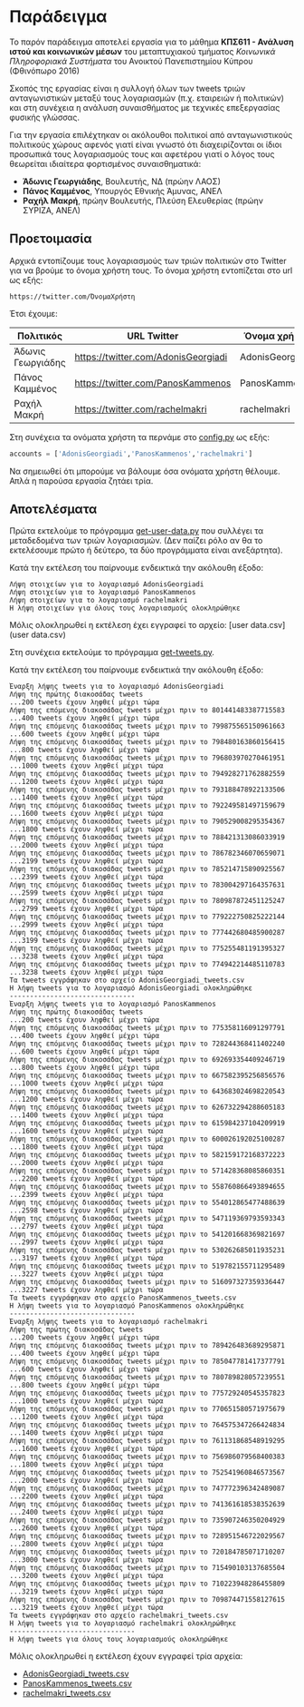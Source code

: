 # Παράδειγμα

Το παρόν παράδειγμα αποτελεί εργασία για το μάθημα **ΚΠΣ611 - Ανάλυση ιστού και κοινωνικών μέσων** 
του μεταπτυχιακού τμήματος *Κοινωνικά Πληροφοριακά Συστήματα* του Ανοικτού Πανεπιστημίου Κύπρου
(Φθινόπωρο 2016)

Σκοπός της εργασίας είναι η συλλογή όλων των tweets τριών ανταγωνιστικών 
μεταξύ τους λογαριασμών (π.χ. εταιρειών ή  πολιτικών) και στη συνέχεια 
η ανάλυση συναισθήματος με τεχνικές επεξεργασίας φυσικής γλώσσας. 

Για την εργασία επιλέχτηκαν οι ακόλουθοι πολιτικοί από ανταγωνιστικούς πολιτικούς χώρους 
αφενός γιατί είναι γνωστό ότι διαχειρίζονται οι ίδιοι προσωπικά τους λογαριασμούς τους 
και αφετέρου γιατί ο λόγος τους θεωρείται ιδιαίτερα φορτισμένος συναισθηματικά:
* **Άδωνις Γεωργιάδης**, Βουλευτής, ΝΔ (πρώην ΛΑΟΣ)
* **Πάνος Καμμένος**, Υπουργός Εθνικής Άμυνας, ΑΝΕΛ
* **Ραχήλ Μακρή**, πρώην Βουλευτής, Πλεύση Ελευθερίας (πρώην ΣΥΡΙΖΑ, ΑΝΕΛ)

## Προετοιμασία

Αρχικά εντοπίζουμε τους λογαριασμούς των τριών πολιτικών στο Twitter για να βρούμε το όνομα χρήστη τους.
Το όνομα χρήστη εντοπίζεται στο url ως εξής:
```
https://twitter.com/ΌνομαΧρήστη
```

Έτσι έχουμε:

| Πολιτικός         | URL Twitter                         | Όνομα χρήστη    |
| ----------------- | ----------------------------------- | --------------- |
| Άδωνις Γεωργιάδης | https://twitter.com/AdonisGeorgiadi | AdonisGeorgiadi |
| Πάνος Καμμένος    | https://twitter.com/PanosKammenos   | PanosKammenos   |
| Ραχήλ Μακρή       | https://twitter.com/rachelmakri     | rachelmakri     |

Στη συνέχεια τα ονόματα χρήστη τα περνάμε στο [config.py](../config.py) ως εξής:

```python
accounts = ['AdonisGeorgiadi','PanosKammenos','rachelmakri']
```

Να σημειωθεί ότι μπορούμε να βάλουμε όσα ονόματα χρήστη θέλουμε. Απλά η παρούσα εργασία
ζητάει τρία.

## Αποτελέσματα

Πρώτα εκτελούμε το πρόγραμμα [get-user-data.py](../get-user-data.py) που
συλλέγει τα μεταδεδομένα των τριών λογαριασμών. (Δεν παίζει ρόλο αν θα το
εκτελέσουμε πρώτο ή δεύτερο, τα δύο προγράμματα είναι ανεξάρτητα).

Κατά την εκτέλεση του παίρνουμε ενδεικτικά την ακόλουθη έξοδο:                                                
```
Λήψη στοιχείων για το λογαριασμό AdonisGeorgiadi
Λήψη στοιχείων για το λογαριασμό PanosKammenos
Λήψη στοιχείων για το λογαριασμό rachelmakri
Η λήψη στοιχείων για όλους τους λογαριασμούς ολοκληρώθηκε
```
Μόλις ολοκληρωθεί η εκτέλεση έχει εγγραφεί το αρχείο: [user data.csv](user data.csv)

Στη συνέχεια εκτελούμε το πρόγραμμα [get-tweets.py](../get-tweets.py).

Κατά την εκτέλεση του παίρνουμε ενδεικτικά την ακόλουθη έξοδο:
```
Έναρξη λήψης tweets για το λογαριασμό AdonisGeorgiadi
Λήψη της πρώτης διακοσάδας tweets
...200 tweets έχουν ληφθεί μέχρι τώρα
Λήψη της επόμενης διακοσάδας tweets μέχρι πριν το 801441483387715583
...400 tweets έχουν ληφθεί μέχρι τώρα
Λήψη της επόμενης διακοσάδας tweets μέχρι πριν το 799875565150961663
...600 tweets έχουν ληφθεί μέχρι τώρα
Λήψη της επόμενης διακοσάδας tweets μέχρι πριν το 798480163860156415
...800 tweets έχουν ληφθεί μέχρι τώρα
Λήψη της επόμενης διακοσάδας tweets μέχρι πριν το 796803970270461951
...1000 tweets έχουν ληφθεί μέχρι τώρα
Λήψη της επόμενης διακοσάδας tweets μέχρι πριν το 794928271762882559
...1200 tweets έχουν ληφθεί μέχρι τώρα
Λήψη της επόμενης διακοσάδας tweets μέχρι πριν το 793188478922133506
...1400 tweets έχουν ληφθεί μέχρι τώρα
Λήψη της επόμενης διακοσάδας tweets μέχρι πριν το 792249581497159679
...1600 tweets έχουν ληφθεί μέχρι τώρα
Λήψη της επόμενης διακοσάδας tweets μέχρι πριν το 790529008295354367
...1800 tweets έχουν ληφθεί μέχρι τώρα
Λήψη της επόμενης διακοσάδας tweets μέχρι πριν το 788421313086033919
...2000 tweets έχουν ληφθεί μέχρι τώρα
Λήψη της επόμενης διακοσάδας tweets μέχρι πριν το 786782346070659071
...2199 tweets έχουν ληφθεί μέχρι τώρα
Λήψη της επόμενης διακοσάδας tweets μέχρι πριν το 785214715890925567
...2399 tweets έχουν ληφθεί μέχρι τώρα
Λήψη της επόμενης διακοσάδας tweets μέχρι πριν το 783004297164357631
...2599 tweets έχουν ληφθεί μέχρι τώρα
Λήψη της επόμενης διακοσάδας tweets μέχρι πριν το 780987872451125247
...2799 tweets έχουν ληφθεί μέχρι τώρα
Λήψη της επόμενης διακοσάδας tweets μέχρι πριν το 779222750825222144
...2999 tweets έχουν ληφθεί μέχρι τώρα
Λήψη της επόμενης διακοσάδας tweets μέχρι πριν το 777442680485900287
...3199 tweets έχουν ληφθεί μέχρι τώρα
Λήψη της επόμενης διακοσάδας tweets μέχρι πριν το 775255481191395327
...3238 tweets έχουν ληφθεί μέχρι τώρα
Λήψη της επόμενης διακοσάδας tweets μέχρι πριν το 774942214485110783
...3238 tweets έχουν ληφθεί μέχρι τώρα
Τα tweets εγγράφηκαν στο αρχείο AdonisGeorgiadi_tweets.csv
Η λήψη tweets για το λογαριασμό AdonisGeorgiadi ολοκληρώθηκε
-------------------------------
Έναρξη λήψης tweets για το λογαριασμό PanosKammenos
Λήψη της πρώτης διακοσάδας tweets
...200 tweets έχουν ληφθεί μέχρι τώρα
Λήψη της επόμενης διακοσάδας tweets μέχρι πριν το 775358116091297791
...400 tweets έχουν ληφθεί μέχρι τώρα
Λήψη της επόμενης διακοσάδας tweets μέχρι πριν το 728244368411402240
...600 tweets έχουν ληφθεί μέχρι τώρα
Λήψη της επόμενης διακοσάδας tweets μέχρι πριν το 692693354409246719
...800 tweets έχουν ληφθεί μέχρι τώρα
Λήψη της επόμενης διακοσάδας tweets μέχρι πριν το 667582395256856576
...1000 tweets έχουν ληφθεί μέχρι τώρα
Λήψη της επόμενης διακοσάδας tweets μέχρι πριν το 643683024698220543
...1200 tweets έχουν ληφθεί μέχρι τώρα
Λήψη της επόμενης διακοσάδας tweets μέχρι πριν το 626732294288605183
...1400 tweets έχουν ληφθεί μέχρι τώρα
Λήψη της επόμενης διακοσάδας tweets μέχρι πριν το 615984237104209919
...1600 tweets έχουν ληφθεί μέχρι τώρα
Λήψη της επόμενης διακοσάδας tweets μέχρι πριν το 600026192025100287
...1800 tweets έχουν ληφθεί μέχρι τώρα
Λήψη της επόμενης διακοσάδας tweets μέχρι πριν το 582159172168372223
...2000 tweets έχουν ληφθεί μέχρι τώρα
Λήψη της επόμενης διακοσάδας tweets μέχρι πριν το 571428368085860351
...2200 tweets έχουν ληφθεί μέχρι τώρα
Λήψη της επόμενης διακοσάδας tweets μέχρι πριν το 558760866493894655
...2399 tweets έχουν ληφθεί μέχρι τώρα
Λήψη της επόμενης διακοσάδας tweets μέχρι πριν το 554012865477488639
...2598 tweets έχουν ληφθεί μέχρι τώρα
Λήψη της επόμενης διακοσάδας tweets μέχρι πριν το 547119369793593343
...2797 tweets έχουν ληφθεί μέχρι τώρα
Λήψη της επόμενης διακοσάδας tweets μέχρι πριν το 541201668369821697
...2997 tweets έχουν ληφθεί μέχρι τώρα
Λήψη της επόμενης διακοσάδας tweets μέχρι πριν το 530262685011935231
...3197 tweets έχουν ληφθεί μέχρι τώρα
Λήψη της επόμενης διακοσάδας tweets μέχρι πριν το 519782155711295489
...3227 tweets έχουν ληφθεί μέχρι τώρα
Λήψη της επόμενης διακοσάδας tweets μέχρι πριν το 516097327359336447
...3227 tweets έχουν ληφθεί μέχρι τώρα
Τα tweets εγγράφηκαν στο αρχείο PanosKammenos_tweets.csv
Η λήψη tweets για το λογαριασμό PanosKammenos ολοκληρώθηκε
-------------------------------
Έναρξη λήψης tweets για το λογαριασμό rachelmakri
Λήψη της πρώτης διακοσάδας tweets
...200 tweets έχουν ληφθεί μέχρι τώρα
Λήψη της επόμενης διακοσάδας tweets μέχρι πριν το 789426483689295871
...400 tweets έχουν ληφθεί μέχρι τώρα
Λήψη της επόμενης διακοσάδας tweets μέχρι πριν το 785047781417377791
...600 tweets έχουν ληφθεί μέχρι τώρα
Λήψη της επόμενης διακοσάδας tweets μέχρι πριν το 780789828057239551
...800 tweets έχουν ληφθεί μέχρι τώρα
Λήψη της επόμενης διακοσάδας tweets μέχρι πριν το 775729240545357823
...1000 tweets έχουν ληφθεί μέχρι τώρα
Λήψη της επόμενης διακοσάδας tweets μέχρι πριν το 770651580571975679
...1200 tweets έχουν ληφθεί μέχρι τώρα
Λήψη της επόμενης διακοσάδας tweets μέχρι πριν το 764575347266424834
...1400 tweets έχουν ληφθεί μέχρι τώρα
Λήψη της επόμενης διακοσάδας tweets μέχρι πριν το 761131868548919295
...1600 tweets έχουν ληφθεί μέχρι τώρα
Λήψη της επόμενης διακοσάδας tweets μέχρι πριν το 756986079568400383
...1800 tweets έχουν ληφθεί μέχρι τώρα
Λήψη της επόμενης διακοσάδας tweets μέχρι πριν το 752541960846573567
...2000 tweets έχουν ληφθεί μέχρι τώρα
Λήψη της επόμενης διακοσάδας tweets μέχρι πριν το 747772396342489087
...2200 tweets έχουν ληφθεί μέχρι τώρα
Λήψη της επόμενης διακοσάδας tweets μέχρι πριν το 741361618538352639
...2400 tweets έχουν ληφθεί μέχρι τώρα
Λήψη της επόμενης διακοσάδας tweets μέχρι πριν το 735907246350204929
...2600 tweets έχουν ληφθεί μέχρι τώρα
Λήψη της επόμενης διακοσάδας tweets μέχρι πριν το 728951546722029567
...2800 tweets έχουν ληφθεί μέχρι τώρα
Λήψη της επόμενης διακοσάδας tweets μέχρι πριν το 720184785071710207
...3000 tweets έχουν ληφθεί μέχρι τώρα
Λήψη της επόμενης διακοσάδας tweets μέχρι πριν το 715490103137685504
...3200 tweets έχουν ληφθεί μέχρι τώρα
Λήψη της επόμενης διακοσάδας tweets μέχρι πριν το 710223948286455809
...3219 tweets έχουν ληφθεί μέχρι τώρα
Λήψη της επόμενης διακοσάδας tweets μέχρι πριν το 709874471558127615
...3219 tweets έχουν ληφθεί μέχρι τώρα
Τα tweets εγγράφηκαν στο αρχείο rachelmakri_tweets.csv
Η λήψη tweets για το λογαριασμό rachelmakri ολοκληρώθηκε
-------------------------------
Η λήψη tweets για όλους τους λογαριασμούς ολοκληρώθηκε
```

Μόλις ολοκληρωθεί η εκτέλεση έχουν εγγραφεί τρία αρχεία:
* [AdonisGeorgiadi_tweets.csv](AdonisGeorgiadi_tweets.csv)
* [PanosKammenos_tweets.csv](PanosKammenos_tweets.csv)
* [rachelmakri_tweets.csv](rachelmakri_tweets.csv)